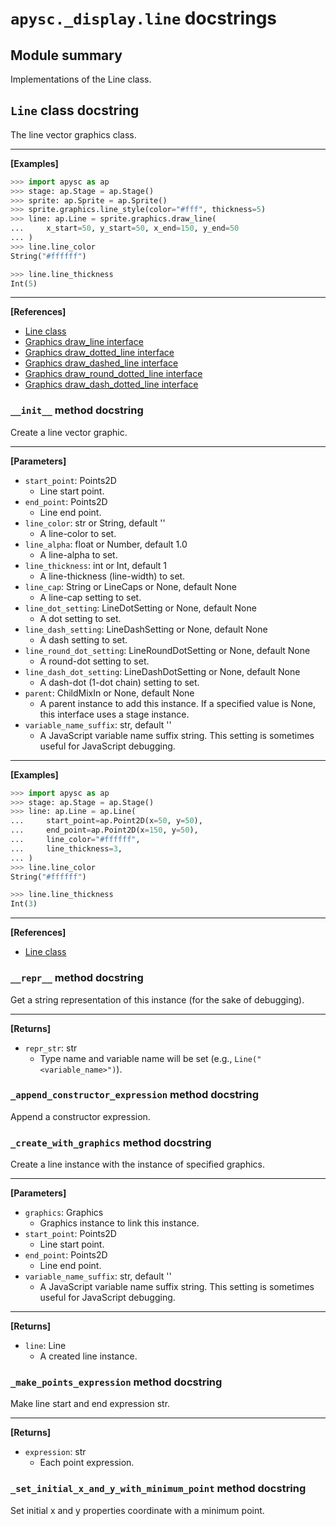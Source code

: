# `apysc._display.line` docstrings

## Module summary

Implementations of the Line class.

## `Line` class docstring

The line vector graphics class.<hr>

**[Examples]**

```py
>>> import apysc as ap
>>> stage: ap.Stage = ap.Stage()
>>> sprite: ap.Sprite = ap.Sprite()
>>> sprite.graphics.line_style(color="#fff", thickness=5)
>>> line: ap.Line = sprite.graphics.draw_line(
...     x_start=50, y_start=50, x_end=150, y_end=50
... )
>>> line.line_color
String("#ffffff")

>>> line.line_thickness
Int(5)
```

<hr>

**[References]**

- [Line class](https://simon-ritchie.github.io/apysc/en/line.html)
- [Graphics draw_line interface](https://simon-ritchie.github.io/apysc/en/graphics_draw_line.html)
- [Graphics draw_dotted_line interface](https://simon-ritchie.github.io/apysc/en/graphics_draw_dotted_line.html)
- [Graphics draw_dashed_line interface](https://simon-ritchie.github.io/apysc/en/graphics_draw_dashed_line.html)
- [Graphics draw_round_dotted_line interface](https://simon-ritchie.github.io/apysc/en/graphics_draw_round_dotted_line.html)
- [Graphics draw_dash_dotted_line interface](https://simon-ritchie.github.io/apysc/en/graphics_draw_dash_dotted_line.html)

### `__init__` method docstring

Create a line vector graphic.<hr>

**[Parameters]**

- `start_point`: Points2D
  - Line start point.
- `end_point`: Points2D
  - Line end point.
- `line_color`: str or String, default ''
  - A line-color to set.
- `line_alpha`: float or Number, default 1.0
  - A line-alpha to set.
- `line_thickness`: int or Int, default 1
  - A line-thickness (line-width) to set.
- `line_cap`: String or LineCaps or None, default None
  - A line-cap setting to set.
- `line_dot_setting`: LineDotSetting or None, default None
  - A dot setting to set.
- `line_dash_setting`: LineDashSetting or None, default None
  - A dash setting to set.
- `line_round_dot_setting`: LineRoundDotSetting or None, default None
  - A round-dot setting to set.
- `line_dash_dot_setting`: LineDashDotSetting or None, default None
  - A dash-dot (1-dot chain) setting to set.
- `parent`: ChildMixIn or None, default None
  - A parent instance to add this instance. If a specified value is None, this interface uses a stage instance.
- `variable_name_suffix`: str, default ''
  - A JavaScript variable name suffix string. This setting is sometimes useful for JavaScript debugging.

<hr>

**[Examples]**

```py
>>> import apysc as ap
>>> stage: ap.Stage = ap.Stage()
>>> line: ap.Line = ap.Line(
...     start_point=ap.Point2D(x=50, y=50),
...     end_point=ap.Point2D(x=150, y=50),
...     line_color="#ffffff",
...     line_thickness=3,
... )
>>> line.line_color
String("#ffffff")

>>> line.line_thickness
Int(3)
```

<hr>

**[References]**

- [Line class](https://simon-ritchie.github.io/apysc/en/line.html)

### `__repr__` method docstring

Get a string representation of this instance (for the sake of debugging).<hr>

**[Returns]**

- `repr_str`: str
  - Type name and variable name will be set (e.g., `Line("<variable_name>")`).

### `_append_constructor_expression` method docstring

Append a constructor expression.

### `_create_with_graphics` method docstring

Create a line instance with the instance of specified graphics.<hr>

**[Parameters]**

- `graphics`: Graphics
  - Graphics instance to link this instance.
- `start_point`: Points2D
  - Line start point.
- `end_point`: Points2D
  - Line end point.
- `variable_name_suffix`: str, default ''
  - A JavaScript variable name suffix string. This setting is sometimes useful for JavaScript debugging.

<hr>

**[Returns]**

- `line`: Line
  - A created line instance.

### `_make_points_expression` method docstring

Make line start and end expression str.<hr>

**[Returns]**

- `expression`: str
  - Each point expression.

### `_set_initial_x_and_y_with_minimum_point` method docstring

Set initial x and y properties coordinate with a minimum point.